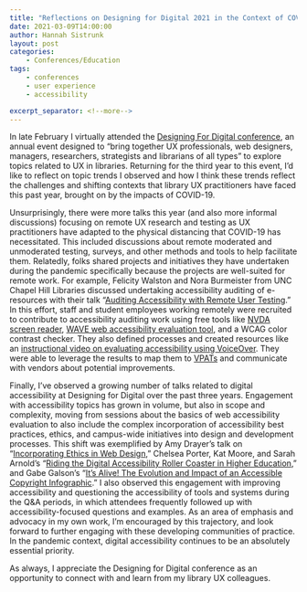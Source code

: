 ```yaml
---
title: "Reflections on Designing for Digital 2021 in the Context of COVID-19"
date: 2021-03-09T14:00:00
author: Hannah Sistrunk
layout: post
categories:
    - Conferences/Education
tags:
    - conferences
    - user experience
    - accessibility

excerpt_separator: <!--more-->
---
```


In late February I virtually attended the [Designing For Digital conference](https://designingfordigital.com/), an annual event designed to “bring together UX professionals, web designers, managers, researchers, strategists and librarians of all types” to explore topics related to UX in libraries. Returning for the third year to this event, I’d like to reflect on topic trends I observed and how I think these trends reflect the challenges and shifting contexts that library UX practitioners have faced this past year, brought on by the impacts of COVID-19. 

<!--more-->

Unsurprisingly, there were more talks this year (and also more informal discussions) focusing on remote UX research and testing as UX practitioners have adapted to the physical distancing that COVID-19 has necessitated. This included discussions about remote moderated and unmoderated testing, surveys, and other methods and tools to help facilitate them. Relatedly, folks shared projects and initiatives they have undertaken during the pandemic specifically because the projects are well-suited for remote work. For example, Felicity Walston and Nora Burmeister from UNC Chapel Hill Libraries discussed undertaking accessibility auditing of e-resources with their talk “[Auditing Accessibility with Remote User Testing](https://pheedloop.com/d4d2021/site/sessions/?id=SESI80IM4D4ELWCFZ).” In this effort, staff and student employees working remotely were recruited to contribute to accessibility auditing work using free tools like [NVDA screen reader](https://www.nvaccess.org/download/), [WAVE web accessibility evaluation tool](https://wave.webaim.org/), and a WCAG color contrast checker. They also defined processes and created resources like an [instructional video on evaluating accessibility using VoiceOver](https://www.youtube.com/watch?v=FXv_L44GT1c&ab_channel=UNCLibraries). They were able to leverage the results to map them to [VPATs](https://www.section508.gov/sell/vpat) and communicate with vendors about potential improvements.

Finally, I’ve observed a growing number of talks related to digital accessibility at Designing for Digital over the past three years. Engagement with accessibility topics has grown in volume, but also in scope and complexity, moving from sessions about the basics of web accessibility evaluation to also include the complex incorporation of accessibility best practices, ethics, and campus-wide initiatives into design and development processes. This shift was exemplified by Amy Drayer’s talk  on “[Incorporating Ethics in Web Design](https://pheedloop.com/d4d2021/site/sessions/?event=d4d2021&section=50660&id=SESMZRFZ1UV3GRQ8G),” Chelsea Porter, Kat Moore, and Sarah Arnold’s “[Riding the Digital Accessibility Roller Coaster in Higher Education](https://pheedloop.com/d4d2021/site/sessions/?event=d4d2021&section=50660&id=SESZAOM6D1V00H5UP),” and Gabe Galson’s “[It’s Alive! The Evolution and Impact of an Accessible Copyright Infographic](https://pheedloop.com/d4d2021/site/sessions/?event=d4d2021&section=50660&id=SESNRUE8TPBRNMM6I).” I also observed this engagement with improving accessibility and questioning the accessibility of tools and systems during the Q&A periods, in which attendees frequently followed up with accessibility-focused questions and examples. As an area of emphasis and advocacy in my own work, I’m encouraged by this trajectory, and look forward to further engaging with these developing communities of practice. In the pandemic context, digital accessibility continues to be an absolutely essential priority.

As always, I appreciate the Designing for Digital conference as an opportunity to connect with and learn from my library UX colleagues.
